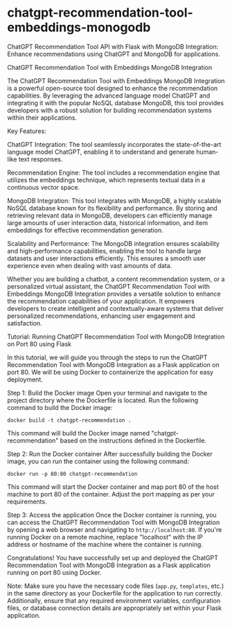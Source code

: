 # chatgpt-recommendation-tool-embeddings-monogodb
ChatGPT Recommendation Tool API with Flask with MongoDB Integration: Enhance recommendations using ChatGPT and MongoDB for applications.

ChatGPT Recommendation Tool with Embeddings MongoDB Integration

The ChatGPT Recommendation Tool with Embeddings MongoDB Integration is a powerful open-source tool designed to enhance the recommendation capabilities. By leveraging the advanced language model ChatGPT and integrating it with the popular NoSQL database MongoDB, this tool provides developers with a robust solution for building recommendation systems within their applications.

Key Features:

ChatGPT Integration: The tool seamlessly incorporates the state-of-the-art language model ChatGPT, enabling it to understand and generate human-like text responses.

Recommendation Engine: The tool includes a recommendation engine that utilizes the embeddings technique, which represents textual data in a continuous vector space. 

MongoDB Integration: This tool integrates with MongoDB, a highly scalable NoSQL database known for its flexibility and performance. By storing and retrieving relevant data in MongoDB, developers can efficiently manage large amounts of user interaction data, historical information, and item embeddings for effective recommendation generation.

Scalability and Performance: The MongoDB integration ensures scalability and high-performance capabilities, enabling the tool to handle large datasets and user interactions efficiently. This ensures a smooth user experience even when dealing with vast amounts of data.

Whether you are building a chatbot, a content recommendation system, or a personalized virtual assistant, the ChatGPT Recommendation Tool with Embeddings MongoDB Integration provides a versatile solution to enhance the recommendation capabilities of your application. It empowers developers to create intelligent and contextually-aware systems that deliver personalized recommendations, enhancing user engagement and satisfaction.

Tutorial: Running ChatGPT Recommendation Tool with MongoDB Integration on Port 80 using Flask

In this tutorial, we will guide you through the steps to run the ChatGPT Recommendation Tool with MongoDB Integration as a Flask application on port 80. We will be using Docker to containerize the application for easy deployment.

Step 1: Build the Docker image
Open your terminal and navigate to the project directory where the Dockerfile is located. Run the following command to build the Docker image:

```
docker build -t chatgpt-recommendation .
```

This command will build the Docker image named "chatgpt-recommendation" based on the instructions defined in the Dockerfile.

Step 2: Run the Docker container
After successfully building the Docker image, you can run the container using the following command:

```
docker run -p 80:80 chatgpt-recommendation
```

This command will start the Docker container and map port 80 of the host machine to port 80 of the container. Adjust the port mapping as per your requirements.

Step 3: Access the application
Once the Docker container is running, you can access the ChatGPT Recommendation Tool with MongoDB Integration by opening a web browser and navigating to `http://localhost:80`. If you're running Docker on a remote machine, replace "localhost" with the IP address or hostname of the machine where the container is running.

Congratulations! You have successfully set up and deployed the ChatGPT Recommendation Tool with MongoDB Integration as a Flask application running on port 80 using Docker.

Note: Make sure you have the necessary code files (`app.py`, `templates`, etc.) in the same directory as your Dockerfile for the application to run correctly. Additionally, ensure that any required environment variables, configuration files, or database connection details are appropriately set within your Flask application.

